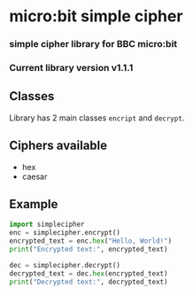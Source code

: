
# micro:bit simple cipher
### simple cipher library for BBC micro:bit
### Current library version v1.1.1

## Classes
Library has 2 main classes `encript` and `decrypt`.

## Ciphers available
+ hex
+ caesar

## Example
```python
import simplecipher
enc = simplecipher.encrypt()
encrypted_text = enc.hex("Hello, World!")
print("Encrypted text:", encrypted_text)

dec = simplecipher.decrypt()
decrypted_text = dec.hex(encrypted_text)
print("Decrypted text:", decrypted_text)
```
